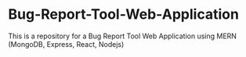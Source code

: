 # Bug-Report-Tool-Web-Application
This is a repository for a Bug Report Tool Web Application using MERN (MongoDB, Express, React, Nodejs)
